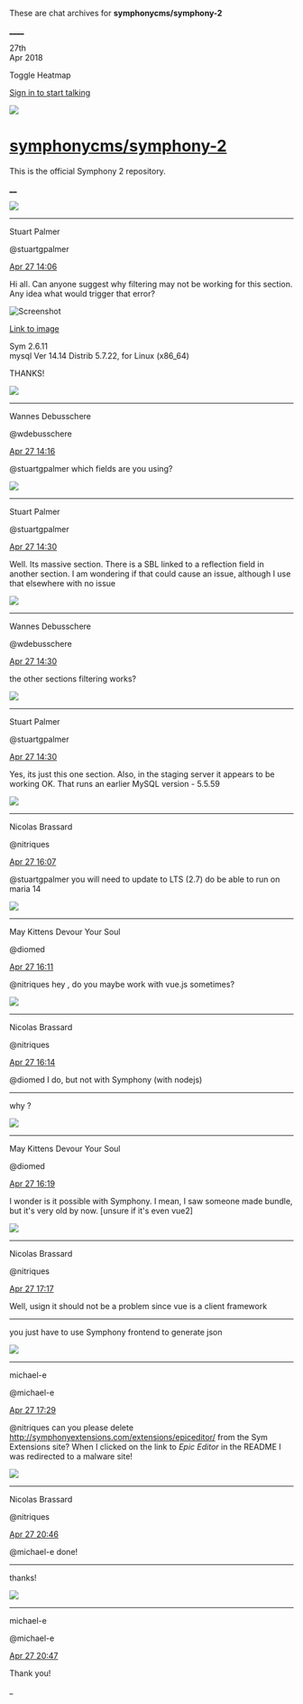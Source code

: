 These are chat archives for **symphonycms/symphony-2**

[__](/symphonycms/symphony-2/archives/2018/04/28)[__](/symphonycms/symphony-2/archives/2018/04/26)

27th  
Apr 2018

Toggle Heatmap

[Sign in to start talking](/login?action=login&button=archive-login)

![](https://avatars-02.gitter.im/group/iv/3/57542c45c43b8c601977197e?s=48)

#  [symphonycms/symphony-2](/symphonycms/symphony-2)

This is the official Symphony 2 repository.

[ __](/orgs/symphonycms/rooms "More symphonycms rooms")

![](https://avatars1.githubusercontent.com/u/825064?v=4&s=30)

____

Stuart Palmer

@stuartgpalmer

[Apr 27
14:06](https://gitter.im/symphonycms/symphony-2?at=5ae32e752d0e228d7bbb455e)

Hi all. Can anyone suggest why filtering may not be working for this section.
Any idea what would trigger that error?

![Screenshot](https://image.ibb.co/jeBxzH/Screen_Shot_2018_04_27_at_15_02_54.png)

[Link to
image](https://image.ibb.co/jeBxzH/Screen_Shot_2018_04_27_at_15_02_54.png)

Sym 2.6.11  
mysql Ver 14.14 Distrib 5.7.22, for Linux (x86_64)

THANKS!

![](https://avatars1.githubusercontent.com/u/4136426?v=4&s=30)

____

Wannes Debusschere

@wdebusschere

[Apr 27
14:16](https://gitter.im/symphonycms/symphony-2?at=5ae330d06d7e07082b3e45b0)

@stuartgpalmer which fields are you using?

![](https://avatars1.githubusercontent.com/u/825064?v=4&s=30)

____

Stuart Palmer

@stuartgpalmer

[Apr 27
14:30](https://gitter.im/symphonycms/symphony-2?at=5ae333ecb01085166cc99540)

Well. Its massive section. There is a SBL linked to a reflection field in
another section. I am wondering if that could cause an issue, although I use
that elsewhere with no issue

![](https://avatars1.githubusercontent.com/u/4136426?v=4&s=30)

____

Wannes Debusschere

@wdebusschere

[Apr 27
14:30](https://gitter.im/symphonycms/symphony-2?at=5ae3340d2d0e228d7bbb6585)

the other sections filtering works?

![](https://avatars1.githubusercontent.com/u/825064?v=4&s=30)

____

Stuart Palmer

@stuartgpalmer

[Apr 27
14:30](https://gitter.im/symphonycms/symphony-2?at=5ae334195d7286b43a746f24)

Yes, its just this one section. Also, in the staging server it appears to be
working OK. That runs an earlier MySQL version - 5.5.59

![](https://avatars1.githubusercontent.com/u/771169?v=4&s=30)

____

Nicolas Brassard

@nitriques

[Apr 27
16:07](https://gitter.im/symphonycms/symphony-2?at=5ae34ad0270d7d3708121fef)

@stuartgpalmer you will need to update to LTS (2.7) do be able to run on maria
14

![](https://avatars1.githubusercontent.com/u/72777?v=4&s=30)

____

May Kittens Devour Your Soul

@diomed

[Apr 27
16:11](https://gitter.im/symphonycms/symphony-2?at=5ae34b992d0e228d7bbbf215)

@nitriques hey , do you maybe work with vue.js sometimes?

![](https://avatars1.githubusercontent.com/u/771169?v=4&s=30)

____

Nicolas Brassard

@nitriques

[Apr 27
16:14](https://gitter.im/symphonycms/symphony-2?at=5ae34c655d7286b43a74f0b7)

@diomed I do, but not with Symphony (with nodejs)

____

why ?

![](https://avatars1.githubusercontent.com/u/72777?v=4&s=30)

____

May Kittens Devour Your Soul

@diomed

[Apr 27
16:19](https://gitter.im/symphonycms/symphony-2?at=5ae34d81dad6fb186ff31d5a)

I wonder is it possible with Symphony. I mean, I saw someone made bundle, but
it's very old by now. [unsure if it's even vue2]

![](https://avatars1.githubusercontent.com/u/771169?v=4&s=30)

____

Nicolas Brassard

@nitriques

[Apr 27
17:17](https://gitter.im/symphonycms/symphony-2?at=5ae35b37109bb043320a8ba6)

Well, usign it should not be a problem since vue is a client framework

____

you just have to use Symphony frontend to generate json

![](https://avatars2.githubusercontent.com/u/40072?v=4&s=30)

____

michael-e

@michael-e

[Apr 27
17:29](https://gitter.im/symphonycms/symphony-2?at=5ae35de12b9dfdbc3ad771b9)

@nitriques can you please delete
<http://symphonyextensions.com/extensions/epiceditor/> from the Sym Extensions
site? When I clicked on the link to _Epic Editor_ in the README I was
redirected to a malware site!

![](https://avatars1.githubusercontent.com/u/771169?v=4&s=30)

____

Nicolas Brassard

@nitriques

[Apr 27
20:46](https://gitter.im/symphonycms/symphony-2?at=5ae38c20109bb043320b70fc)

@michael-e done!

____

thanks!

![](https://avatars2.githubusercontent.com/u/40072?v=4&s=30)

____

michael-e

@michael-e

[Apr 27
20:47](https://gitter.im/symphonycms/symphony-2?at=5ae38c7c7c3a01610d2af1e1)

Thank you!

_

